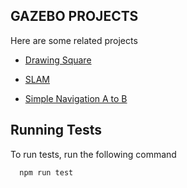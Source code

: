 
## GAZEBO PROJECTS

Here are some related projects

- [Drawing Square](https://github.com/sajinsathananthan2001/Gazebo-Projects/blob/master/src/draw_sqr_class.cpp)

- [SLAM](https://github.com/sajinsathananthan2001/Gazebo-Projects/blob/master/src/draw_sqr_class.cpp)

- [Simple Navigation A to B](https://github.com/sajinsathananthan2001/Gazebo-Projects/blob/master/src/draw_sqr_class.cpp)



## Running Tests

To run tests, run the following command

```bash
  npm run test
```


